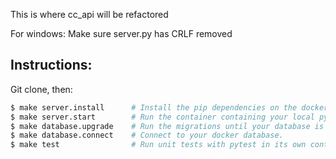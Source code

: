 This is where cc_api will be refactored

For windows: Make sure server.py has CRLF removed

## Instructions:

Git clone, then:

```bash
$ make server.install      # Install the pip dependencies on the docker container
$ make server.start        # Run the container containing your local python server
$ make database.upgrade    # Run the migrations until your database is up to date. 
$ make database.connect    # Connect to your docker database.   
$ make test                # Run unit tests with pytest in its own container. 
```
